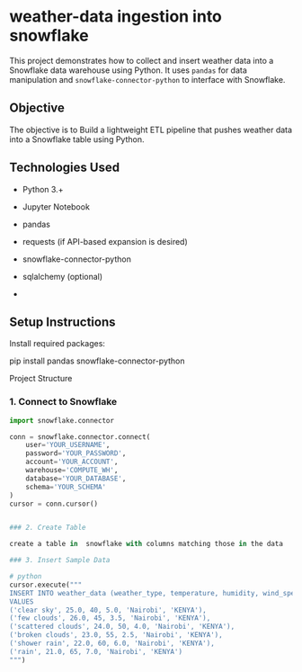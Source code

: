 # weather-data ingestion into snowflake

This project demonstrates how to collect and insert weather data into a Snowflake data warehouse using Python. It uses `pandas` for data manipulation and `snowflake-connector-python` to interface with Snowflake.

## Objective
The objective is to Build a lightweight ETL pipeline that pushes weather data into a Snowflake table using Python.

## Technologies Used

- Python 3.+
- Jupyter Notebook
- pandas
- requests (if API-based expansion is desired)
- snowflake-connector-python
- sqlalchemy (optional)

- 
##  Setup Instructions

Install required packages:

pip install pandas snowflake-connector-python

Project Structure

### 1. Connect to Snowflake

```python
import snowflake.connector

conn = snowflake.connector.connect(
    user='YOUR_USERNAME',
    password='YOUR_PASSWORD',
    account='YOUR_ACCOUNT',
    warehouse='COMPUTE_WH',
    database='YOUR_DATABASE',
    schema='YOUR_SCHEMA'
)
cursor = conn.cursor()


### 2. Create Table

create a table in  snowflake with columns matching those in the data

### 3. Insert Sample Data

# python
cursor.execute("""
INSERT INTO weather_data (weather_type, temperature, humidity, wind_speed, city, country)
VALUES 
('clear sky', 25.0, 40, 5.0, 'Nairobi', 'KENYA'),
('few clouds', 26.0, 45, 3.5, 'Nairobi', 'KENYA'),
('scattered clouds', 24.0, 50, 4.0, 'Nairobi', 'KENYA'),
('broken clouds', 23.0, 55, 2.5, 'Nairobi', 'KENYA'),
('shower rain', 22.0, 60, 6.0, 'Nairobi', 'KENYA'),
('rain', 21.0, 65, 7.0, 'Nairobi', 'KENYA')
""")

